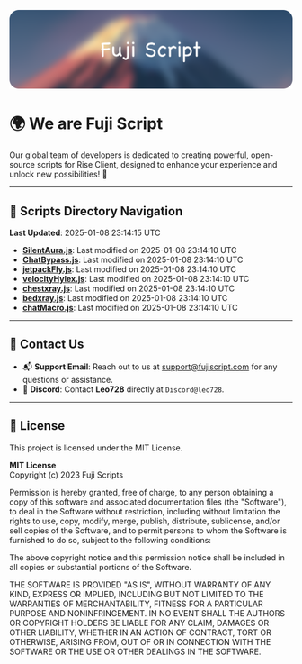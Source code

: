 ![Banner](.github/b.webp)

# 🌍 **We are Fuji Script**

Our global team of developers is dedicated to creating powerful, open-source scripts for Rise Client, designed to enhance your experience and unlock new possibilities! 🌟

---
<!-- SCRIPTS_NAVIGATION_START -->
## 📂 **Scripts Directory Navigation**

**Last Updated**: 2025-01-08 23:14:15 UTC

- **[SilentAura.js](scripts/SilentAura.js)**: Last modified on 2025-01-08 23:14:10 UTC
- **[ChatBypass.js](scripts/ChatBypass.js)**: Last modified on 2025-01-08 23:14:10 UTC
- **[jetpackFly.js](scripts/jetpackFly.js)**: Last modified on 2025-01-08 23:14:10 UTC
- **[velocityHylex.js](scripts/velocityHylex.js)**: Last modified on 2025-01-08 23:14:10 UTC
- **[chestxray.js](scripts/chestxray.js)**: Last modified on 2025-01-08 23:14:10 UTC
- **[bedxray.js](scripts/bedxray.js)**: Last modified on 2025-01-08 23:14:10 UTC
- **[chatMacro.js](scripts/chatMacro.js)**: Last modified on 2025-01-08 23:14:10 UTC

<!-- SCRIPTS_NAVIGATION_END -->

---

## 💬 **Contact Us**  
- 📬 **Support Email**: Reach out to us at [support@fujiscript.com](mailto:support@fujiscript.com) for any questions or assistance.  
- 💬 **Discord**: Contact **Leo728** directly at `Discord@leo728`.

---

## 📜 **License**

This project is licensed under the MIT License.  

**MIT License**  
Copyright (c) 2023 Fuji Scripts  

Permission is hereby granted, free of charge, to any person obtaining a copy of this software and associated documentation files (the "Software"), to deal in the Software without restriction, including without limitation the rights to use, copy, modify, merge, publish, distribute, sublicense, and/or sell copies of the Software, and to permit persons to whom the Software is furnished to do so, subject to the following conditions:  

The above copyright notice and this permission notice shall be included in all copies or substantial portions of the Software.  

THE SOFTWARE IS PROVIDED "AS IS", WITHOUT WARRANTY OF ANY KIND, EXPRESS OR IMPLIED, INCLUDING BUT NOT LIMITED TO THE WARRANTIES OF MERCHANTABILITY, FITNESS FOR A PARTICULAR PURPOSE AND NONINFRINGEMENT. IN NO EVENT SHALL THE AUTHORS OR COPYRIGHT HOLDERS BE LIABLE FOR ANY CLAIM, DAMAGES OR OTHER LIABILITY, WHETHER IN AN ACTION OF CONTRACT, TORT OR OTHERWISE, ARISING FROM, OUT OF OR IN CONNECTION WITH THE SOFTWARE OR THE USE OR OTHER DEALINGS IN THE SOFTWARE.  
